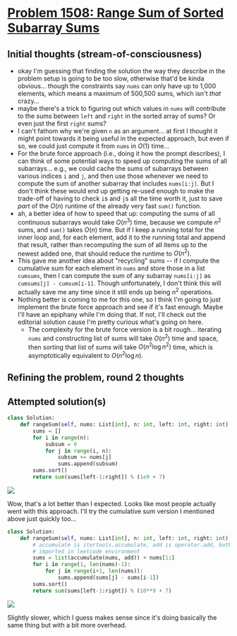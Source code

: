 # [Problem 1508: Range Sum of Sorted Subarray Sums](https://leetcode.com/problems/range-sum-of-sorted-subarray-sums/description/?envType=daily-question)

## Initial thoughts (stream-of-consciousness)

- okay I'm guessing that finding the solution the way they describe in the problem setup is going to be too slow, otherwise that'd be kinda obvious... though the constraints say `nums` can only have up to 1,000 elements, which means a maximum of 500,500 sums, which isn't *that* crazy...
- maybe there's a trick to figuring out which values in `nums` will contribute to the sums between `left` and `right` in the sorted array of sums? Or even just the first `right` sums?
- I can't fathom why we're given `n` as an argument... at first I thought it might point towards it being useful in the expected approach, but even if so, we could just compute it from `nums` in $O(1)$ time...
- For the brute force approach (i.e., doing it how the prompt describes), I can think of some potential ways to speed up computing the sums of all subarrays... e.g., we could cache the sums of subarrays between various indices `i` and `j`, and then use those whenever we need to compute the sum of another subarray that includes `nums[i:j]`. But I don't think these would end up getting re-used enough to make the trade-off of having to check `i`s and `j`s all the time worth it, just to save *part* of the $O(n)$ runtime of the already very fast `sum()` function.
- ah, a better idea of how to speed that up: computing the sums of all continuous subarrays would take $O(n^3)$ time, because we compute $n^2$ sums, and `sum()` takes $O(n)$ time. But if I keep a running total for the inner loop and, for each element, add it to the running total and append that result, rather than recomputing the sum of all items up to the newest added one, that should reduce the runtime to $O(n^2)$.
- This gave me another idea about "recycling" sums -- if I compute the cumulative sum for each element in `nums` and store those in a list `cumsums`, then I can compute the sum of any subarray `nums[i:j]` as `cumsums[j] - cumsum[i-1]`. Though unfortunately, I don't think this will actually save me any time since it still ends up being $n^2$ operations.
- Nothing better is coming to me for this one, so I think I'm going to just implement the brute force approach and see if it's fast enough. Maybe I'll have an epiphany while I'm doing that. If not, I'll check out the editorial solution cause I'm pretty curious what's going on here.
  - The complexity for the brute force version is a bit rough... iterating `nums` and constructing list of sums will take $O(n^2)$ time and space, then sorting that list of sums will take $O(n^2 \log n^2)$ time, which is asymptotically equivalent to $O(n^2 \log n)$.

## Refining the problem, round 2 thoughts


## Attempted solution(s)

```python
class Solution:
    def rangeSum(self, nums: List[int], n: int, left: int, right: int) -> int:
        sums = []
        for i in range(n):
            subsum = 0
            for j in range(i, n):
                subsum += nums[j]
                sums.append(subsum)
        sums.sort()
        return sum(sums[left-1:right]) % (1e9 + 7)
```

![](https://github.com/user-attachments/assets/fd4e974b-3abb-443e-ba30-40490e326f75)

Wow, that's a lot better than I expected. Looks like most people actually went with this approach. I'll try the cumulative sum version I mentioned above just quickly too...

```python
class Solution:
    def rangeSum(self, nums: List[int], n: int, left: int, right: int) -> int:
        # accumulate is itertools.accumulate, add is operator.add, both already
        # imported in leetcode environment
        sums = list(accumulate(nums, add)) + nums[1:]
        for i in range(1, len(nums)-1):
            for j in range(i+1, len(nums)):
                sums.append(sums[j] - sums[i-1])
        sums.sort()
        return sum(sums[left-1:right]) % (10**9 + 7)
```

![](https://github.com/user-attachments/assets/8946b8e3-91b0-404d-b131-87fc15a8835d)

Slightly slower, which I guess makes sense since it's doing basically the same thing but with a bit more overhead.
